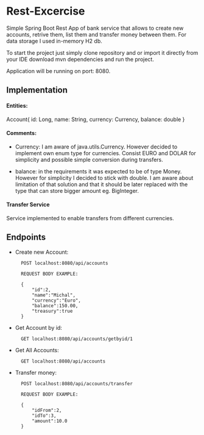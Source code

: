 # Rest-Excercise

Simple Spring Boot Rest App of bank service that allows to create new accounts, retrive them, list them and transfer money between them. 
For data storage I used in-memory H2 db. 

To start the project just simply clone repository and or import it directly from your IDE download mvn dependencies and run the project. 

Application will be running on port: 8080.

## Implementation

#### Entities: 

Account{
id: Long,
name: String,
currency: Currency,
balance: double
} 

#### Comments: 

* Currency: I am aware of java.utils.Currency. However decided to implement own enum type for currencies. 
Consist EURO and DOLAR for simplicity and possible simple conversion during transfers. 
 

* balance: in the requirements it was expected to be of type Money. However for simplicity I decided to stick with double. I am aware about limitation of that solution and that it should be later replaced with the type that can store bigger amount eg. BigInteger.

#### Transfer Service

Service implemented to enable transfers from different currencies. 

## Endpoints

* Create new Account: 

        POST localhost:8080/api/accounts
        
        REQUEST BODY EXAMPLE:
        
        {
            "id":2,
            "name":"Michal",
            "currency":"Euro",
            "balance":150.00,
            "treasury":true
        } 
        
* Get Account by id: 

        GET localhost:8080/api/accounts/getbyid/1
    
* Get All Accounts: 

        GET localhost:8080/api/accounts
        
* Transfer money: 

        POST localhost:8080/api/accounts/transfer
        
        REQUEST BODY EXAMPLE: 
        
        {
            "idFrom":2,
            "idTo":3,
            "amount":10.0
        }
        

